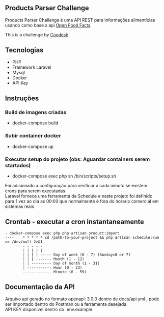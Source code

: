 ## Products Parser Challenge

Products Parser Challenge é uma API REST para informações alimentícias usando como base a api [Open Food Facts](https://br.openfoodfacts.org/data)

This is a challenge by [Coodesh](https://coodesh.com/)

## Tecnologias
 - PHP
 - Framework Laravel
 - Mysql
 - Docker
 - API Key

 ## Instruções
 ### Build de imagens criadas
   - docker-compose build <br />
 ### Subir container docker
   - docker-compose up <br />
 ### Executar setup do projeto (obs: Aguardar containers serem startados)   
   - docker-compose exec php sh /bin/scripts/setup.sh <br />
 
 Foi adicionado a configuração para verificar a cada minuto se existem crons para serem executadas <br />
 Laravel fornece uma ferramenta de Schedule e neste projeto foi definido para 1 vez ao dia as 00:00 que normalmente é fora do horario comercial em sistemas reais <br />
 ## Crontab - executar a cron instantaneamente 
    - docker-compose exec php php artisan product:import
    ----    * * * * * cd /path-to-your-project && php artisan schedule:run >> /dev/null 2>&1
            - - - - -
            | | | | |
            | | | | ----- Day of week (0 - 7) (Sunday=0 or 7)
            | | | ------- Month (1 - 12)
            | | --------- Day of month (1 - 31)
            | ----------- Hour (0 - 23)
            ------------- Minute (0 - 59)


 ## Documentação da API
 Arquivo api gerado no formato openapi: 3.0.0 dentro de docs/api.yml , pode ser importado dentro do Postman ou a ferramenta desejada. <br />
 API KEY disponivel dentro do .env.example <br />
